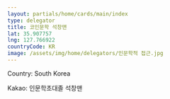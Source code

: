 ```yaml
---
layout: partials/home/cards/main/index
type: delegator
title: 코인문학 석창맨
lat: 35.907757
lng: 127.766922
countryCode: KR
image: /assets/img/home/delegators/인문학적 접근.jpg
---
```


Country: South Korea

Kakao: 인문학초대졸 석창맨
